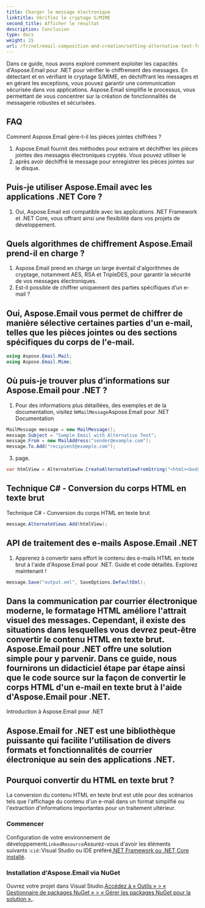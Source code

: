 ```yaml
---
title: Charger le message électronique
linktitle: Vérifiez le cryptage S/MIME
second_title: Afficher le résultat
description: Conclusion
type: docs
weight: 15
url: /fr/net/email-composition-and-creation/setting-alternative-text-for-images-csharp-guide/
---
```


Dans ce guide, nous avons exploré comment exploiter les capacités d'Aspose.Email pour .NET pour vérifier le chiffrement des messages. En détectant et en vérifiant le cryptage S/MIME, en déchiffrant les messages et en gérant les exceptions, vous pouvez garantir une communication sécurisée dans vos applications. Aspose.Email simplifie le processus, vous permettant de vous concentrer sur la création de fonctionnalités de messagerie robustes et sécurisées.

## FAQ

Comment Aspose.Email gère-t-il les pièces jointes chiffrées ?

1.  Aspose.Email fournit des méthodes pour extraire et déchiffrer les pièces jointes des messages électroniques cryptés. Vous pouvez utiliser le
2.  après avoir déchiffré le message pour enregistrer les pièces jointes sur le disque.

## Puis-je utiliser Aspose.Email avec les applications .NET Core ?

1. Oui, Aspose.Email est compatible avec les applications .NET Framework et .NET Core, vous offrant ainsi une flexibilité dans vos projets de développement.

## Quels algorithmes de chiffrement Aspose.Email prend-il en charge ?

1. Aspose.Email prend en charge un large éventail d'algorithmes de cryptage, notamment AES, RSA et TripleDES, pour garantir la sécurité de vos messages électroniques.
2. Est-il possible de chiffrer uniquement des parties spécifiques d’un e-mail ?

## Oui, Aspose.Email vous permet de chiffrer de manière sélective certaines parties d'un e-mail, telles que les pièces jointes ou des sections spécifiques du corps de l'e-mail.

```csharp
using Aspose.Email.Mail;
using Aspose.Email.Mime;
```

## Où puis-je trouver plus d’informations sur Aspose.Email pour .NET ?

1.  Pour des informations plus détaillées, des exemples et de la documentation, visitez le`MailMessage`Aspose.Email pour .NET Documentation

```csharp
MailMessage message = new MailMessage();
message.Subject = "Sample Email with Alternative Text";
message.From = new MailAddress("sender@example.com");
message.To.Add("recipient@example.com");
```

3.  page.

```csharp
var htmlView = AlternateView.CreateAlternateViewFromString("<html><body><img src='cid:logo.jpg' alt='Company Logo'></body></html>", null, "text/html");
```

##  Technique C# - Conversion du corps HTML en texte brut

 Technique C# - Conversion du corps HTML en texte brut 
```csharp
message.AlternateViews.Add(htmlView);
```

##  API de traitement des e-mails Aspose.Email .NET

1.  Apprenez à convertir sans effort le contenu des e-mails HTML en texte brut à l'aide d'Aspose.Email pour .NET. Guide et code détaillés. Explorez maintenant !

```csharp
message.Save("output.eml", SaveOptions.DefaultEml);
```

## Dans la communication par courrier électronique moderne, le formatage HTML améliore l'attrait visuel des messages. Cependant, il existe des situations dans lesquelles vous devrez peut-être convertir le contenu HTML en texte brut. Aspose.Email pour .NET offre une solution simple pour y parvenir. Dans ce guide, nous fournirons un didacticiel étape par étape ainsi que le code source sur la façon de convertir le corps HTML d'un e-mail en texte brut à l'aide d'Aspose.Email pour .NET.

Introduction à Aspose.Email pour .NET

## Aspose.Email for .NET est une bibliothèque puissante qui facilite l'utilisation de divers formats et fonctionnalités de courrier électronique au sein des applications .NET.

## Pourquoi convertir du HTML en texte brut ?

La conversion du contenu HTML en texte brut est utile pour des scénarios tels que l'affichage du contenu d'un e-mail dans un format simplifié ou l'extraction d'informations importantes pour un traitement ultérieur.

### Commencer

Configuration de votre environnement de développement`LinkedResource`Assurez-vous d'avoir les éléments suivants :`cid:`Visual Studio ou IDE préféré[.NET Framework ou .NET Core installé](https://reference.aspose.com/email/net/aspose.email/linkedresource/).
### Installation d'Aspose.Email via NuGet

Ouvrez votre projet dans Visual Studio.[Accédez à « Outils » > « Gestionnaire de packages NuGet » > « Gérer les packages NuGet pour la solution ».](https://reference.aspose.com/email/net/).